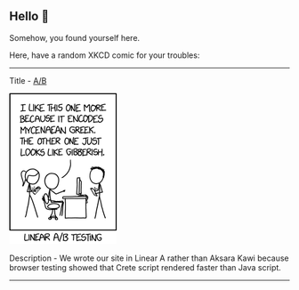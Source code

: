 ## Hello 👀

Somehow, you found yourself here.

Here, have a random XKCD comic for your troubles:

-----------------------------------

Title - [A/B](https://xkcd.com/2151)

![A/B](./random_comic.png)

Description - We wrote our site in Linear A rather than Aksara Kawi because browser testing showed that Crete script rendered faster than Java script.

-----------------------------------